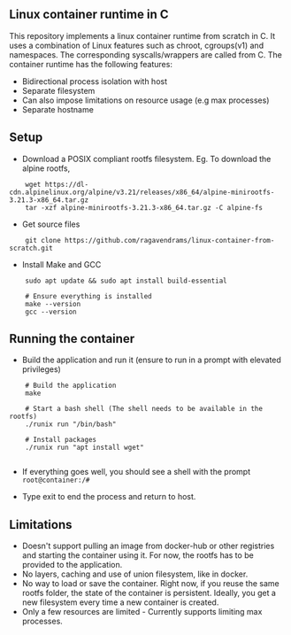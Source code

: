 ## Linux container runtime in C

This repository implements a linux container runtime from scratch in C. It uses a combination of Linux features such as chroot, cgroups(v1) and namespaces. The corresponding syscalls/wrappers are called from C. The container runtime has the following features:
- Bidirectional process isolation with host
- Separate filesystem
- Can also impose limitations on resource usage (e.g max processes)
- Separate hostname 


## Setup 
- Download a POSIX compliant rootfs filesystem. Eg. To download the alpine rootfs,  
```
	wget https://dl-cdn.alpinelinux.org/alpine/v3.21/releases/x86_64/alpine-minirootfs-3.21.3-x86_64.tar.gz
	tar -xzf alpine-minirootfs-3.21.3-x86_64.tar.gz -C alpine-fs
``` 
- Get source files
``` 
	git clone https://github.com/ragavendrams/linux-container-from-scratch.git
``` 
- Install Make and GCC
``` 
	sudo apt update && sudo apt install build-essential
	
	# Ensure everything is installed
	make --version
	gcc --version
``` 

## Running the container

- Build the application and run it (ensure to run in a prompt with elevated privileges)
``` 
	# Build the application
	make 
	
	# Start a bash shell (The shell needs to be available in the rootfs)
	./runix run "/bin/bash"

	# Install packages
	./runix run "apt install wget"
 
``` 
- If everything goes well, you should see a shell with the prompt `root@container:/#`

- Type exit to end the process and return to host.  

## Limitations
- Doesn't support pulling an image from docker-hub or other registries and starting the container using it. For now, the rootfs has to be provided to the application. 
- No layers, caching and use of union filesystem, like in docker.
- No way to load or save the container. Right now, if you reuse the same rootfs folder, the state of the container is persistent. Ideally, you get a new filesystem every time a new container is created. 
- Only a few resources are limited - Currently supports limiting max processes.  
